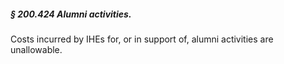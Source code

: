 ##### § 200.424 Alumni activities. #####

Costs incurred by IHEs for, or in support of, alumni activities are unallowable.